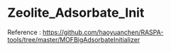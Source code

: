 # Zeolite_Adsorbate_Init

Reference : https://github.com/haoyuanchen/RASPA-tools/tree/master/MOFBigAdsorbateInitializer
